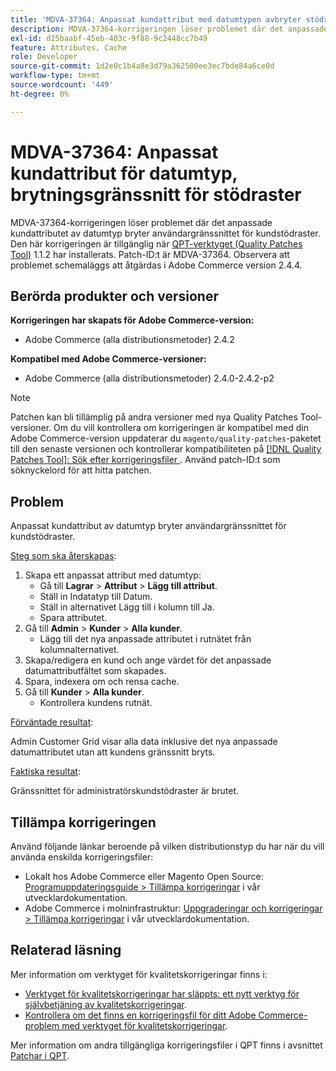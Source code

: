 ```yaml
---
title: 'MDVA-37364: Anpassat kundattribut med datumtypen avbryter stödrastergränssnittet'
description: MDVA-37364-korrigeringen löser problemet där det anpassade kundattributet av datumtyp bryter användargränssnittet för kundstödraster. Den här korrigeringen är tillgänglig när [QPT-verktyget (Quality Patches Tool)](/help/announcements/adobe-commerce-announcements/magento-quality-patches-released-new-tool-to-self-serve-quality-patches.md) 1.1.2 är installerat. Patch-ID:t är MDVA-37364. Observera att problemet schemaläggs att åtgärdas i Adobe Commerce version 2.4.4.
exl-id: d25baabf-45eb-403c-9f88-9c2448cc7b49
feature: Attributes, Cache
role: Developer
source-git-commit: 1d2e0c1b4a8e3d79a362500ee3ec7bde84a6ce0d
workflow-type: tm+mt
source-wordcount: '449'
ht-degree: 0%

---
```


# MDVA-37364: Anpassat kundattribut för datumtyp, brytningsgränssnitt för stödraster

MDVA-37364-korrigeringen löser problemet där det anpassade kundattributet av datumtyp bryter användargränssnittet för kundstödraster. Den här korrigeringen är tillgänglig när [QPT-verktyget (Quality Patches Tool)](/help/announcements/adobe-commerce-announcements/magento-quality-patches-released-new-tool-to-self-serve-quality-patches.md) 1.1.2 har installerats. Patch-ID:t är MDVA-37364. Observera att problemet schemaläggs att åtgärdas i Adobe Commerce version 2.4.4.

## Berörda produkter och versioner

**Korrigeringen har skapats för Adobe Commerce-version:**

* Adobe Commerce (alla distributionsmetoder) 2.4.2

**Kompatibel med Adobe Commerce-versioner:**

* Adobe Commerce (alla distributionsmetoder) 2.4.0-2.4.2-p2

>[!NOTE]
>
>Patchen kan bli tillämplig på andra versioner med nya Quality Patches Tool-versioner. Om du vill kontrollera om korrigeringen är kompatibel med din Adobe Commerce-version uppdaterar du `magento/quality-patches`-paketet till den senaste versionen och kontrollerar kompatibiliteten på [[!DNL Quality Patches Tool]: Sök efter korrigeringsfiler ](https://devdocs.magento.com/quality-patches/tool.html#patch-grid). Använd patch-ID:t som söknyckelord för att hitta patchen.

## Problem

Anpassat kundattribut av datumtyp bryter användargränssnittet för kundstödraster.

<u>Steg som ska återskapas</u>:

1. Skapa ett anpassat attribut med datumtyp:
   * Gå till **Lagrar** > **Attribut** > **Lägg till attribut**.
   * Ställ in Indatatyp till Datum.
   * Ställ in alternativet Lägg till i kolumn till Ja.
   * Spara attributet.
1. Gå till **Admin** > **Kunder** > **Alla kunder**.
   * Lägg till det nya anpassade attributet i rutnätet från kolumnalternativet.
1. Skapa/redigera en kund och ange värdet för det anpassade datumattributfältet som skapades.
1. Spara, indexera om och rensa cache.
1. Gå till **Kunder** > **Alla kunder**.
   * Kontrollera kundens rutnät.

<u>Förväntade resultat</u>:

Admin Customer Grid visar alla data inklusive det nya anpassade datumattributet utan att kundens gränssnitt bryts.

<u>Faktiska resultat</u>:

Gränssnittet för administratörskundstödraster är brutet.

## Tillämpa korrigeringen

Använd följande länkar beroende på vilken distributionstyp du har när du vill använda enskilda korrigeringsfiler:

* Lokalt hos Adobe Commerce eller Magento Open Source: [Programuppdateringsguide > Tillämpa korrigeringar](https://devdocs.magento.com/guides/v2.4/comp-mgr/patching/mqp.html) i vår utvecklardokumentation.
* Adobe Commerce i molninfrastruktur: [Uppgraderingar och korrigeringar > Tillämpa korrigeringar](https://devdocs.magento.com/cloud/project/project-patch.html) i vår utvecklardokumentation.

## Relaterad läsning

Mer information om verktyget för kvalitetskorrigeringar finns i:

* [Verktyget för kvalitetskorrigeringar har släppts: ett nytt verktyg för självbetjäning av kvalitetskorrigeringar](/help/announcements/adobe-commerce-announcements/magento-quality-patches-released-new-tool-to-self-serve-quality-patches.md).
* [Kontrollera om det finns en korrigeringsfil för ditt Adobe Commerce-problem med verktyget för kvalitetskorrigeringar](/help/support-tools/patches-available-in-qpt-tool/check-patch-for-magento-issue-with-magento-quality-patches.md).

Mer information om andra tillgängliga korrigeringsfiler i QPT finns i avsnittet [Patchar i QPT](https://support.magento.com/hc/en-us/sections/360010506631-Patches-available-in-MQP-tool-).
